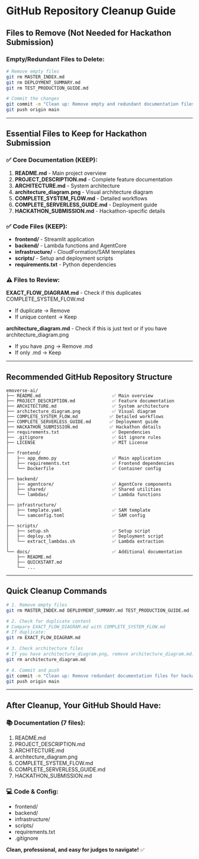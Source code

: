 # GitHub Repository Cleanup Guide

## Files to Remove (Not Needed for Hackathon Submission)

### Empty/Redundant Files to Delete:
```bash
# Remove empty files
git rm MASTER_INDEX.md
git rm DEPLOYMENT_SUMMARY.md
git rm TEST_PRODUCTION_GUIDE.md

# Commit the changes
git commit -m "Clean up: Remove empty and redundant documentation files"
git push origin main
```

---

## Essential Files to Keep for Hackathon Submission

### ✅ Core Documentation (KEEP):
1. **README.md** - Main project overview
2. **PROJECT_DESCRIPTION.md** - Complete feature documentation
3. **ARCHITECTURE.md** - System architecture
4. **architecture_diagram.png** - Visual architecture diagram
5. **COMPLETE_SYSTEM_FLOW.md** - Detailed workflows
6. **COMPLETE_SERVERLESS_GUIDE.md** - Deployment guide
7. **HACKATHON_SUBMISSION.md** - Hackathon-specific details

### ✅ Code Files (KEEP):
- **frontend/** - Streamlit application
- **backend/** - Lambda functions and AgentCore
- **infrastructure/** - CloudFormation/SAM templates
- **scripts/** - Setup and deployment scripts
- **requirements.txt** - Python dependencies

### ⚠️ Files to Review:

**EXACT_FLOW_DIAGRAM.md** - Check if this duplicates COMPLETE_SYSTEM_FLOW.md
- If duplicate → Remove
- If unique content → Keep

**architecture_diagram.md** - Check if this is just text or if you have architecture_diagram.png
- If you have .png → Remove .md
- If only .md → Keep

---

## Recommended GitHub Repository Structure

```
emoverse-ai/
├── README.md                           ✅ Main overview
├── PROJECT_DESCRIPTION.md              ✅ Feature documentation
├── ARCHITECTURE.md                     ✅ System architecture
├── architecture_diagram.png            ✅ Visual diagram
├── COMPLETE_SYSTEM_FLOW.md            ✅ Detailed workflows
├── COMPLETE_SERVERLESS_GUIDE.md       ✅ Deployment guide
├── HACKATHON_SUBMISSION.md            ✅ Hackathon details
├── requirements.txt                    ✅ Dependencies
├── .gitignore                          ✅ Git ignore rules
├── LICENSE                             ✅ MIT License
│
├── frontend/
│   ├── app_demo.py                     ✅ Main application
│   ├── requirements.txt                ✅ Frontend dependencies
│   └── Dockerfile                      ✅ Container config
│
├── backend/
│   ├── agentcore/                      ✅ AgentCore components
│   ├── shared/                         ✅ Shared utilities
│   └── lambdas/                        ✅ Lambda functions
│
├── infrastructure/
│   ├── template.yaml                   ✅ SAM template
│   └── samconfig.toml                  ✅ SAM config
│
├── scripts/
│   ├── setup.sh                        ✅ Setup script
│   ├── deploy.sh                       ✅ Deployment script
│   └── extract_lambdas.sh              ✅ Lambda extraction
│
└── docs/                               ✅ Additional documentation
    ├── README.md
    ├── QUICKSTART.md
    └── ...
```

---

## Quick Cleanup Commands

```bash
# 1. Remove empty files
git rm MASTER_INDEX.md DEPLOYMENT_SUMMARY.md TEST_PRODUCTION_GUIDE.md

# 2. Check for duplicate content
# Compare EXACT_FLOW_DIAGRAM.md with COMPLETE_SYSTEM_FLOW.md
# If duplicate:
git rm EXACT_FLOW_DIAGRAM.md

# 3. Check architecture files
# If you have architecture_diagram.png, remove architecture_diagram.md:
git rm architecture_diagram.md

# 4. Commit and push
git commit -m "Clean up: Remove redundant documentation files for hackathon submission"
git push origin main
```

---

## After Cleanup, Your GitHub Should Have:

### 📚 Documentation (7 files):
1. README.md
2. PROJECT_DESCRIPTION.md
3. ARCHITECTURE.md
4. architecture_diagram.png
5. COMPLETE_SYSTEM_FLOW.md
6. COMPLETE_SERVERLESS_GUIDE.md
7. HACKATHON_SUBMISSION.md

### 💻 Code & Config:
- frontend/
- backend/
- infrastructure/
- scripts/
- requirements.txt
- .gitignore

**Clean, professional, and easy for judges to navigate!** ✅
